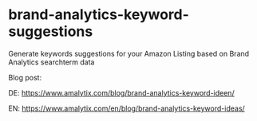 # brand-analytics-keyword-suggestions

Generate keywords suggestions for your Amazon Listing based on Brand Analytics searchterm data

Blog post:

DE: https://www.amalytix.com/blog/brand-analytics-keyword-ideen/

EN: https://www.amalytix.com/en/blog/brand-analytics-keyword-ideas/
